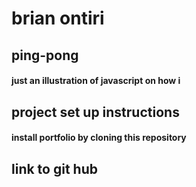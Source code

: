 # brian ontiri
## ping-pong
#### just an illustration of javascript on how i
## project set up instructions
#### install portfolio by cloning this repository
## link to git hub
#### 

